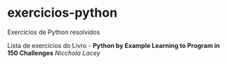 # exercicios-python
Exercícios de Python resolvidos 

Lista de exercícios do Livro - **Python by Example Learning to Program in 150 Challenges** *Nicchola Lacey*
